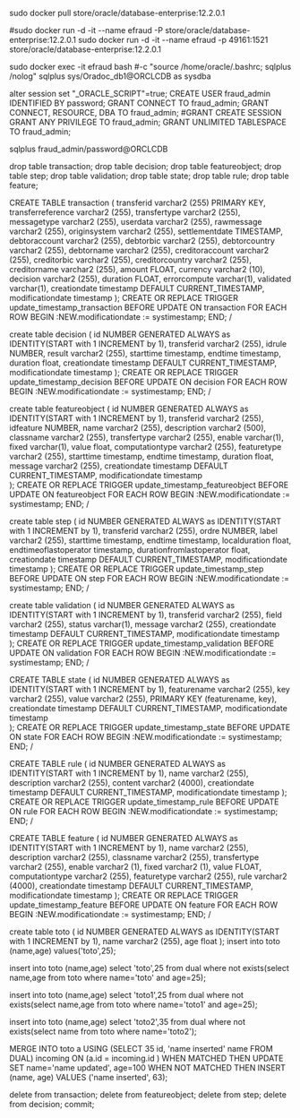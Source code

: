 sudo docker pull store/oracle/database-enterprise:12.2.0.1

#sudo docker run -d -it --name efraud -P store/oracle/database-enterprise:12.2.0.1
sudo docker run -d -it --name efraud -p 49161:1521 store/oracle/database-enterprise:12.2.0.1

sudo docker exec -it efraud bash #-c "source /home/oracle/.bashrc; sqlplus /nolog"
sqlplus sys/Oradoc_db1@ORCLCDB as sysdba

alter session set "_ORACLE_SCRIPT"=true;
CREATE USER fraud_admin IDENTIFIED BY password;
GRANT CONNECT TO fraud_admin;
GRANT CONNECT, RESOURCE, DBA TO fraud_admin;
#GRANT CREATE SESSION GRANT ANY PRIVILEGE TO fraud_admin;
GRANT UNLIMITED TABLESPACE TO fraud_admin;

sqlplus fraud_admin/password@ORCLCDB

drop table transaction;
drop table decision;
drop table featureobject;
drop table step;
drop table validation;
drop table state;
drop table rule;
drop table feature;


CREATE TABLE transaction (
    transferid varchar2 (255) PRIMARY KEY,
    transferreference varchar2 (255),
    transfertype varchar2 (255),
    messagetype varchar2 (255),
    userdata varchar2 (255),
    rawmessage varchar2 (255),
    originsystem varchar2 (255),
    settlementdate TIMESTAMP,
    debtoraccount varchar2 (255),
    debtorbic varchar2 (255),
    debtorcountry varchar2 (255),
    debtorname varchar2 (255),
    creditoraccount varchar2 (255),
    creditorbic varchar2 (255),
    creditorcountry varchar2 (255),
    creditorname varchar2 (255),
    amount FLOAT,
    currency varchar2 (10),
    decision varchar2 (255),
    duration FLOAT,
    errorcompute varchar(1),
    validated  varchar(1),
    creationdate timestamp DEFAULT CURRENT_TIMESTAMP,
    modificationdate timestamp
);
CREATE OR REPLACE TRIGGER update_timestamp_transaction
BEFORE UPDATE ON transaction
FOR EACH ROW
BEGIN
    :NEW.modificationdate := systimestamp;
END;
/

create table decision (
    id NUMBER GENERATED ALWAYS as IDENTITY(START with 1 INCREMENT by 1),
    transferid varchar2 (255),
    idrule NUMBER,
    result varchar2 (255),
    starttime timestamp,
    endtime timestamp,
    duration float,
    creationdate timestamp DEFAULT CURRENT_TIMESTAMP,
    modificationdate timestamp
);
CREATE OR REPLACE TRIGGER update_timestamp_decision
BEFORE UPDATE ON decision
FOR EACH ROW
BEGIN
    :NEW.modificationdate := systimestamp;
END;
/

create table featureobject (
    id NUMBER GENERATED ALWAYS as IDENTITY(START with 1 INCREMENT by 1),
    transferid varchar2 (255),
    idfeature NUMBER,
    name varchar2 (255),
    description varchar2 (500),
    classname varchar2 (255),
    transfertype varchar2 (255),
    enable varchar(1),
    fixed varchar(1),
    value float,
    computationtype varchar2 (255),
    featuretype varchar2 (255),
    starttime timestamp,
    endtime timestamp,
    duration float,
    message varchar2 (255),
    creationdate timestamp DEFAULT CURRENT_TIMESTAMP,
    modificationdate timestamp    
);
CREATE OR REPLACE TRIGGER update_timestamp_featureobject
BEFORE UPDATE ON featureobject
FOR EACH ROW
BEGIN
    :NEW.modificationdate := systimestamp;
END;
/

create table step (
    id NUMBER GENERATED ALWAYS as IDENTITY(START with 1 INCREMENT by 1),
    transferid varchar2 (255),
    ordre NUMBER,
    label varchar2 (255),
    starttime timestamp,
    endtime timestamp,
    localduration float,
    endtimeoflastoperator timestamp,
    durationfromlastoperator float,
    creationdate timestamp DEFAULT CURRENT_TIMESTAMP,
    modificationdate timestamp
);
CREATE OR REPLACE TRIGGER update_timestamp_step
BEFORE UPDATE ON step
FOR EACH ROW
BEGIN
    :NEW.modificationdate := systimestamp;
END;
/

create table validation (
    id NUMBER GENERATED ALWAYS as IDENTITY(START with 1 INCREMENT by 1),
    transferid varchar2 (255),
    field varchar2 (255),
    status varchar(1),
    message varchar2 (255),
    creationdate timestamp DEFAULT CURRENT_TIMESTAMP,
    modificationdate timestamp    
);
CREATE OR REPLACE TRIGGER update_timestamp_validation
BEFORE UPDATE ON validation
FOR EACH ROW
BEGIN
    :NEW.modificationdate := systimestamp;
END;
/

CREATE TABLE state (
    id NUMBER GENERATED ALWAYS as IDENTITY(START with 1 INCREMENT by 1),
    featurename varchar2 (255),
    key varchar2 (255),
    value varchar2 (255),
    PRIMARY KEY (featurename, key),
    creationdate timestamp DEFAULT CURRENT_TIMESTAMP,
    modificationdate timestamp      
);
CREATE OR REPLACE TRIGGER update_timestamp_state
BEFORE UPDATE ON state
FOR EACH ROW
BEGIN
    :NEW.modificationdate := systimestamp;
END;
/

CREATE TABLE rule (
    id NUMBER GENERATED ALWAYS as IDENTITY(START with 1 INCREMENT by 1),
    name            varchar2 (255),
    description     varchar2 (255),
    content         varchar2 (4000),
    creationdate timestamp DEFAULT CURRENT_TIMESTAMP,
    modificationdate timestamp
);
CREATE OR REPLACE TRIGGER update_timestamp_rule
BEFORE UPDATE ON rule
FOR EACH ROW
BEGIN
    :NEW.modificationdate := systimestamp;
END;
/

CREATE TABLE feature (
    id NUMBER GENERATED ALWAYS as IDENTITY(START with 1 INCREMENT by 1),
    name            varchar2 (255),
    description     varchar2 (255),
    classname       varchar2 (255),
    transfertype    varchar2 (255),
    enable          varchar2 (1),
    fixed           varchar2 (1),
    value           FLOAT,
    computationtype varchar2 (255),
    featuretype     varchar2 (255),
    rule         varchar2 (4000),
    creationdate timestamp DEFAULT CURRENT_TIMESTAMP,
    modificationdate timestamp
);
CREATE OR REPLACE TRIGGER update_timestamp_feature
BEFORE UPDATE ON feature
FOR EACH ROW
BEGIN
    :NEW.modificationdate := systimestamp;
END;
/








create table toto (
    id NUMBER GENERATED ALWAYS as IDENTITY(START with 1 INCREMENT by 1),
    name varchar2 (255),
    age float
);
insert into toto (name,age) values('toto',25);

insert into toto (name,age) select 'toto',25 from dual where not exists(select name,age from toto where name='toto' and age=25);

insert into toto (name,age) select 'toto1',25 from dual where not exists(select name,age from toto where name='toto1' and age=25);

insert into toto (name,age) select 'toto2',35 from dual where not exists(select name from toto where name='toto2');



MERGE INTO toto a
  USING (SELECT 35 id, 'name inserted' name FROM DUAL) incoming
  ON (a.id = incoming.id )
  WHEN MATCHED THEN UPDATE SET name='name updated', age=100
  WHEN NOT MATCHED THEN 
  INSERT (name, age) VALUES ('name inserted', 63);

delete from transaction;
delete from featureobject;
delete from step;
delete from decision;
commit;


